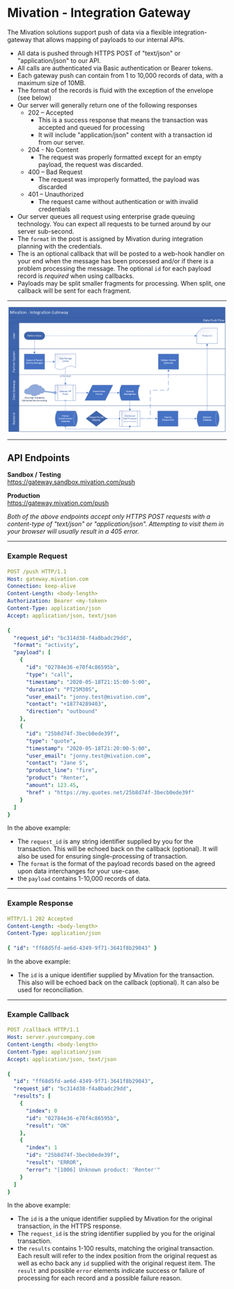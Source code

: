 # Mivation - Integration Gateway

The Mivation solutions support push of data via a flexible integration-gateway that allows mapping of payloads to our internal APIs.

- All data is pushed through HTTPS POST of "text/json" or "application/json" to our API.
- All calls are authenticated via Basic authentication or Bearer tokens.
- Each gateway push can contain from 1 to 10,000 records of data, with a maximum size of 10MB.
- The format of the records is fluid with the exception of the envelope (see below)
- Our server will generally return one of the following responses
  - 202 – Accepted
    - This is a success response that means the transaction was accepted and queued for processing
    - It will include "application/json" content with a transaction id from our server.
  - 204 - No Content
    - The request was properly formatted except for an empty payload, the request was discarded.
  - 400 – Bad Request
    - The request was improperly formatted, the payload was discarded
  - 401 – Unauthorized
    - The request came without authentication or with invalid credentials
- Our server queues all request using enterprise grade queuing technology.  You can expect all requests to be turned around by our server sub-second.
- The `format` in the post is assigned by Mivation during integration planning with the credentials.
- The is an optional callback that will be posted to a web-hook handler on your end when the message has been processed and/or if there is a problem processing the message.  The optional `id` for each payload record is *required* when using callbacks.
- Payloads may be split smaller fragments for processing. When split, one callback will be sent for each fragment.


----

![Flow](/Gateway-Flow.png "Gateway Flow")

----

## API Endpoints

**Sandbox / Testing**  
https://gateway.sandbox.mivation.com/push

**Production**  
https://gateway.mivation.com/push

*Both of the above endpoints accept only HTTPS POST requests with a content-type of "text/json" or "application/json".  Attempting to visit them in your browser will usually result in a 405 error.*

----

### Example Request
```yaml
POST /push HTTP/1.1
Host: gateway.mivation.com
Connection: keep-alive
Content-Length: <body-length>
Authorization: Bearer <my-token>
Content-Type: application/json
Accept: application/json, text/json

{
  "request_id": "bc314d38-f4a8badc29dd",
  "format": "activity",
  "payload": [
    { 
      "id": "02784e36-e70f4c86595b",
      "type": "call",
      "timestamp": "2020-05-18T21:15:00-5:00",
      "duration": "PT25M30S",
      "user_email": "jonny.test@mivation.com",
      "contact": "+18774289403",
      "direction": "outbound"
    },
    { 
      "id": "25b8d74f-3becb0ede39f",
      "type": "quote",
      "timestamp": "2020-05-18T21:20:00-5:00",
      "user_email": "jonny.test@mivation.com",
      "contact": "Jane S",
      "product_line": "fire",
      "product": "Renter",
      "amount": 123.45,
      "href" : "https://my.quotes.net/25b8d74f-3becb0ede39f"
    }
  ]
}
```

In the above example:
- The `request_id` is any string identifier supplied by you for the transaction.  This will be echoed back on the callback (optional).  It will also be used for ensuring single-processing of transaction.
- The `format` is the format of the payload records based on the agreed upon data interchanges for your use-case.
- the `payload` contains 1-10,000 records of data.

----

### Example Response
```yaml
HTTP/1.1 202 Accepted
Content-Length: <body-length>
Content-Type: application/json

{ "id": "ff68d5fd-ae6d-4349-9f71-3641f8b29043" }
```
In the above example:
- The `id` is a unique identifier supplied by Mivation for the transaction.  This also will be echoed back on the callback (optional).  It can also be used for reconciliation.

----

### Example Callback
```yaml
POST /callback HTTP/1.1
Host: server.yourcompany.com
Content-Length: <body-length>
Content-Type: application/json
Accept: application/json, text/json

{
  "id": "ff68d5fd-ae6d-4349-9f71-3641f8b29043",
  "request_id": "bc314d38-f4a8badc29dd",
  "results": [
    {
      "index": 0
      "id": "02784e36-e70f4c86595b",
      "result": "OK"
    },
    {
      "index": 1
      "id": "25b8d74f-3becb0ede39f",
      "result": "ERROR",
      "error": "[1006] Unknown product: 'Renter'"
    }
  ]
}
```

In the above example:
- The `id` is a the unique identifier supplied by Mivation for the original transaction, in the HTTPS response.
- The `request_id` is the string identifier supplied by you for the original transaction.
- the `results` contains 1-100 results, matching the original transaction.  Each result will refer to the index position from the original request as well as echo back any `id` supplied with the original request item.  The `result` and possible `error` elements indicate success or failure of processing for each record and a possible failure reason.
